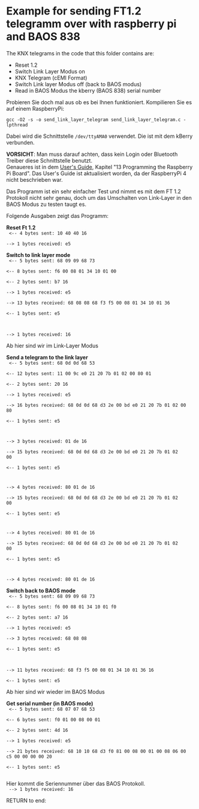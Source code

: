 # Example for sending FT1.2 telegramm over with raspberry pi and BAOS 838

The KNX telegrams in the code that this folder contains are:
- Reset 1.2
- Switch Link Layer Modus on
- KNX Telegram (cEMI Format)
- Switch Link layer Modus off (back to BAOS modus)
- Read in BAOS Modus the kberry (BAOS 838) serial number

Probieren Sie doch mal aus ob es bei Ihnen funktioniert. Kompilieren Sie es auf einem RaspberryPi:

``gcc -O2 -s -o send_link_layer_telegram send_link_layer_telegram.c -lpthread``

Dabei wird die Schnittstelle `/dev/ttyAMA0` verwendet. Die ist mit dem kBerry verbunden.

**VORSICHT**: Man muss darauf achten, dass kein Login oder Bluetooth Treiber diese Schnittstelle benutzt.  
Genaueres ist in dem [User's Guide](https://weinzierl.de/images/download/documents/baos/weinzierl_knx_baos_users_guide.pdf), Kapitel "13 Programming the Raspberry Pi Board". Das User's Guide ist aktualisiert worden, da der RaspberryPi 4 nicht beschrieben war.

Das Programm ist ein sehr einfacher Test und nimmt es mit dem FT 1.2 Protokoll nicht sehr genau, doch um das Umschalten von Link-Layer in den BAOS Modus zu testen taugt es.

Folgende Ausgaben zeigt das Programm:

**Reset Ft 1.2**  
<code>
<-- 4 bytes sent: 10 40 40 16  
--> 1 bytes received: e5
</code>

**Switch to link layer mode**    
<code>
<-- 5 bytes sent: 68 09 09 68 73  
<-- 8 bytes sent: f6 00 08 01 34 10 01 00  
<-- 2 bytes sent: b7 16  
--> 1 bytes received: e5  
--> 13 bytes received: 68 08 08 68 f3 f5 00 08 01 34 10 01 36  
<-- 1 bytes sent: e5  

--> 1 bytes received: 16  
</code>
Ab hier sind wir im Link-Layer Modus  

**Send a telegram to the link layer**  
<code>
<-- 5 bytes sent: 68 0d 0d 68 53  
<-- 12 bytes sent: 11 00 9c e0 21 20 7b 01 02 00 80 01  
<-- 2 bytes sent: 20 16  
--> 1 bytes received: e5  
--> 16 bytes received: 68 0d 0d 68 d3 2e 00 bd e0 21 20 7b 01 02 00 80  
<-- 1 bytes sent: e5  
  
--> 3 bytes received: 01 de 16  
--> 15 bytes received: 68 0d 0d 68 d3 2e 00 bd e0 21 20 7b 01 02 00  
<-- 1 bytes sent: e5  

--> 4 bytes received: 80 01 de 16  
--> 15 bytes received: 68 0d 0d 68 d3 2e 00 bd e0 21 20 7b 01 02 00  
<-- 1 bytes sent: e5  

--> 4 bytes received: 80 01 de 16  
--> 15 bytes received: 68 0d 0d 68 d3 2e 00 bd e0 21 20 7b 01 02 00  
<-- 1 bytes sent: e5  

--> 4 bytes received: 80 01 de 16  
</code>
**Switch back to BAOS mode**  
<code>
<-- 5 bytes sent: 68 09 09 68 73  
<-- 8 bytes sent: f6 00 08 01 34 10 01 f0  
<-- 2 bytes sent: a7 16  
--> 1 bytes received: e5  
--> 3 bytes received: 68 08 08  
<-- 1 bytes sent: e5  

--> 11 bytes received: 68 f3 f5 00 08 01 34 10 01 36 16  
<-- 1 bytes sent: e5  
</code>
Ab hier sind wir wieder im BAOS Modus  

**Get serial number (in BAOS mode)**  
<code> 
<-- 5 bytes sent: 68 07 07 68 53  
<-- 6 bytes sent: f0 01 00 08 00 01  
<-- 2 bytes sent: 4d 16  
--> 1 bytes received: e5  
--> 21 bytes received: 68 10 10 68 d3 f0 81 00 08 00 01 00 08 06 00 c5 00   00 00 00 20  
<-- 1 bytes sent: e5  
</code>

Hier kommt die Seriennummer über das BAOS Protokoll.  
<code>
--> 1 bytes received: 16   
</code>
RETURN to end:
